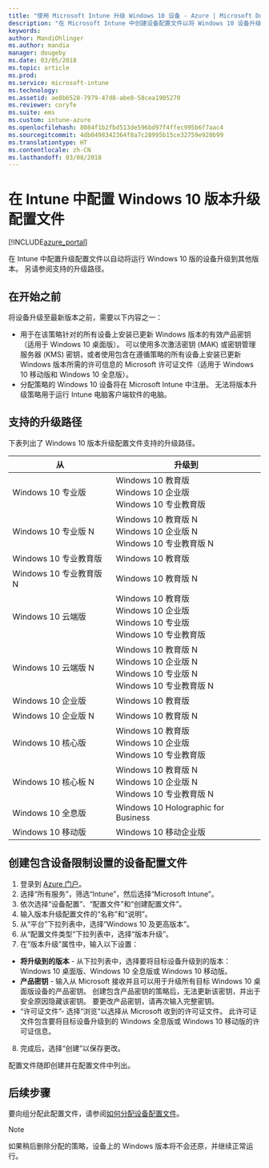 ```yaml
---
title: "使用 Microsoft Intune 升级 Windows 10 设备 - Azure | Microsoft Docs"
description: "在 Microsoft Intune 中创建设备配置文件以将 Windows 10 设备升级到较新版本。 另请参阅 Windows 10 专业版、N 版、教育版、云、企业版、核心版、全息版和移动版支持的升级路径。"
keywords: 
author: MandiOhlinger
ms.author: mandia
manager: dougeby
ms.date: 03/05/2018
ms.topic: article
ms.prod: 
ms.service: microsoft-intune
ms.technology: 
ms.assetid: ae8b6528-7979-47d8-abe0-58cea1905270
ms.reviewer: coryfe
ms.suite: ems
ms.custom: intune-azure
ms.openlocfilehash: 8084f1b2fbd513de596bd97f4ffec995b6f7aac4
ms.sourcegitcommit: 4db0498342364f8a7c28995b15ce32759e920b99
ms.translationtype: HT
ms.contentlocale: zh-CN
ms.lasthandoff: 03/08/2018
---
```

# <a name="configure-windows-10-edition-upgrade-profile-in-intune"></a>在 Intune 中配置 Windows 10 版本升级配置文件
[!INCLUDE[azure_portal](./includes/azure_portal.md)]

在 Intune 中配置升级配置文件以自动将运行 Windows 10 版的设备升级到其他版本。 另请参阅支持的升级路径。

## <a name="before-you-begin"></a>在开始之前
将设备升级至最新版本之前，需要以下内容之一：

- 用于在该策略针对的所有设备上安装已更新 Windows 版本的有效产品密钥（适用于 Windows 10 桌面版）。 可以使用多次激活密钥 (MAK) 或密钥管理服务器 (KMS) 密钥，或者使用包含在遵循策略的所有设备上安装已更新 Windows 版本所需的许可信息的 Microsoft 许可证文件（适用于 Windows 10 移动版和 Windows 10 全息版）。
- 分配策略的 Windows 10 设备将在 Microsoft Intune 中注册。 无法将版本升级策略用于运行 Intune 电脑客户端软件的电脑。

## <a name="supported-upgrade-paths"></a>支持的升级路径
下表列出了 Windows 10 版本升级配置文件支持的升级路径。

| 从 | 升级到 |
|---|---|
| Windows 10 专业版 | Windows 10 教育版 <br/>Windows 10 企业版 <br/>Windows 10 专业教育版 |
| Windows 10 专业版 N | Windows 10 教育版 N <br/>Windows 10 企业版 N <br/>Windows 10 专业教育版 N | 
| Windows 10 专业教育版 | Windows 10 教育版 | 
| Windows 10 专业教育版 N | Windows 10 教育版 N |
| Windows 10 云端版 | Windows 10 教育版 <br/>Windows 10 企业版 <br/>Windows 10 专业版 <br/>Windows 10 专业教育版 | 
| Windows 10 云端版 N | Windows 10 教育版 N <br/>Windows 10 企业版 N <br/>Windows 10 专业版 N <br/>Windows 10 专业教育版 N | 
| Windows 10 企业版 | Windows 10 教育版 | 
| Windows 10 企业版 N | Windows 10 教育版 N | 
| Windows 10 核心版 | Windows 10 教育版 <br/>Windows 10 企业版 <br/>Windows 10 专业教育版 | 
| Windows 10 核心板 N | Windows 10 教育版 N <br/>Windows 10 企业版 N <br/>Windows 10 专业教育版 N | 
| Windows 10 全息版 | Windows 10 Holographic for Business |
| Windows 10 移动版 | Windows 10 移动企业版 |


<!-- Testing a new table on 3/5/18 

The following lists provide the supported upgrade paths for the Windows 10 edition upgrade profile. The Windows 10 edition to upgrade to is in bold followed by the list of supported editions that you can upgrade from:

**Windows 10 Education**
- Windows 10 Pro
- Windows 10 Pro Education
- Windows 10 Cloud
- Windows 10 Enterprise
- Windows 10 Core
    
**Windows 10 Education N edition**    
- Windows 10 Pro N edition
- Windows 10 Pro Education N edition
- Windows 10 Cloud N edition
- Windows 10 Enterprise N edition
- Windows 10 Core N edition
    
**Windows 10 Enterprise**
- Windows 10 Pro
- Windows 10 Cloud
- Windows 10 Core
    
**Windows 10 Enterprise N edition**
- Windows 10 Pro N edition
- Windows 10 Cloud N edition
- Windows 10 Core N edition
    
**Windows 10 Pro**
- Windows 10 Cloud
    
**Windows 10 Pro N edition**
- Windows 10 Cloud N edition
    
**Windows 10 Pro Education**
- Windows 10 Pro
- Windows 10 Cloud
- Windows 10 Core
    
**Windows 10 Pro Education N edition**
- Windows 10 Pro N edition
- Windows 10 Cloud N edition
- Windows 10 Core N edition

**Windows 10 Holographic for Business**
- Windows 10 Holographic

**Windows 10 Mobile Enterprise**
- Windows 10 Mobile -->

<!--The following table provides information about the supported upgrade paths for Windows 10 editions in this policy:

![supported](./media/check_grn.png)  (X) = not supported    
![unsupported](./media/x_blk.png)    (green checkmark) = supported    

|Upgrade from edition\Upgrade to edition|Education|Education N|Pro Education|Pro Education N|Enterprise|Enterprise N|Professional|Professional N|Mobile Enterprise|Holographic for Business|
|--------|--------|--------|--------|--------|--------|--------|--------|--------|--------|--------|--------|
|Pro|![supported](./media/check_grn.png)|![unsupported](./media/x_blk.png)|![supported](./media/check_grn.png)|![unsupported](./media/x_blk.png)|![supported](./media/check_grn.png)|![unsupported](./media/x_blk.png)|![unsupported](./media/x_blk.png)|![unsupported](./media/x_blk.png)|![unsupported](./media/x_blk.png)|![unsupported](./media/x_blk.png)|
|Pro N|![unsupported](./media/x_blk.png)|![supported](./media/check_grn.png)|![unsupported](./media/x_blk.png)|![supported](./media/check_grn.png)|![unsupported](./media/x_blk.png)|![supported](./media/check_grn.png)|![unsupported](./media/x_blk.png)|![unsupported](./media/x_blk.png)|![unsupported](./media/x_blk.png)|![unsupported](./media/x_blk.png)|
|Pro Education|![supported](./media/check_grn.png)|![unsupported](./media/x_blk.png)|![unsupported](./media/x_blk.png)|![unsupported](./media/x_blk.png)|![unsupported](./media/x_blk.png)|![unsupported](./media/x_blk.png)|![unsupported](./media/x_blk.png)|![unsupported](./media/x_blk.png)|![unsupported](./media/x_blk.png)|![unsupported](./media/x_blk.png)|
|Pro Education N|![unsupported](./media/x_blk.png)|![supported](./media/check_grn.png)|![unsupported](./media/x_blk.png)|![unsupported](./media/x_blk.png)|![unsupported](./media/x_blk.png)|![unsupported](./media/x_blk.png)|![unsupported](./media/x_blk.png)|![unsupported](./media/x_blk.png)|![unsupported](./media/x_blk.png)|![unsupported](./media/x_blk.png)|
|Cloud|![supported](./media/check_grn.png)|![unsupported](./media/x_blk.png)|![supported](./media/check_grn.png)|![unsupported](./media/x_blk.png)|![supported](./media/check_grn.png)|![unsupported](./media/x_blk.png)|![supported](./media/check_grn.png)|![unsupported](./media/x_blk.png)|![unsupported](./media/x_blk.png)|![unsupported](./media/x_blk.png)|
|Cloud N|![unsupported](./media/x_blk.png)|![supported](./media/check_grn.png)|![unsupported](./media/x_blk.png)|![supported](./media/check_grn.png)|![unsupported](./media/x_blk.png)|![supported](./media/check_grn.png)|![unsupported](./media/x_blk.png)|![supported](./media/check_grn.png)|![unsupported](./media/x_blk.png)|![unsupported](./media/x_blk.png)|
|Enterprise|![supported](./media/check_grn.png)|![unsupported](./media/x_blk.png)|![unsupported](./media/x_blk.png)|![unsupported](./media/x_blk.png)|![unsupported](./media/x_blk.png)|![unsupported](./media/x_blk.png)|![unsupported](./media/x_blk.png)|![unsupported](./media/x_blk.png)|![unsupported](./media/x_blk.png)|![unsupported](./media/x_blk.png)|
|Enterprise N|![unsupported](./media/x_blk.png)|![supported](./media/check_grn.png)|![unsupported](./media/x_blk.png)|![unsupported](./media/x_blk.png)|![unsupported](./media/x_blk.png)|![unsupported](./media/x_blk.png)|![unsupported](./media/x_blk.png)|![unsupported](./media/x_blk.png)|![unsupported](./media/x_blk.png)|![unsupported](./media/x_blk.png)|
|Core|![supported](./media/check_grn.png)|![unsupported](./media/x_blk.png)|![supported](./media/check_grn.png)|![unsupported](./media/x_blk.png)|![unsupported](./media/x_blk.png)|![unsupported](./media/x_blk.png)   |![unsupported](./media/x_blk.png)|![unsupported](./media/x_blk.png)|![unsupported](./media/x_blk.png)|![unsupported](./media/x_blk.png)|
|Core N|![unsupported](./media/x_blk.png)|![supported](./media/check_grn.png)|![unsupported](./media/x_blk.png)|![supported](./media/check_grn.png)|![unsupported](./media/x_blk.png)|![unsupported](./media/x_blk.png)|![unsupported](./media/x_blk.png)|![unsupported](./media/x_blk.png)|![unsupported](./media/x_blk.png)|![unsupported](./media/x_blk.png)|
|Mobile|![unsupported](./media/x_blk.png)|![unsupported](./media/x_blk.png)|![unsupported](./media/x_blk.png)|![unsupported](./media/x_blk.png)|![unsupported](./media/x_blk.png)|![unsupported](./media/x_blk.png)|![unsupported](./media/x_blk.png)|![unsupported](./media/x_blk.png)|![supported](./media/check_grn.png)|![unsupported](./media/x_blk.png)|
|Holographic|![unsupported](./media/x_blk.png)|![unsupported](./media/x_blk.png)|![unsupported](./media/x_blk.png)|![unsupported](./media/x_blk.png)|![unsupported](./media/x_blk.png)|![unsupported](./media/x_blk.png)|![unsupported](./media/x_blk.png)|![unsupported](./media/x_blk.png)|![unsupported](./media/x_blk.png)|![supported](./media/check_grn.png) -->

## <a name="create-a-device-profile-containing-device-restriction-settings"></a>创建包含设备限制设置的设备配置文件
1. 登录到 [Azure 门户](https://portal.azure.com)。
2. 选择“所有服务”，筛选“Intune”，然后选择“Microsoft Intune”。
3. 依次选择“设备配置”、“配置文件”和“创建配置文件”。
4. 输入版本升级配置文件的“名称”和“说明”。
5. 从“平台”下拉列表中，选择“Windows 10 及更高版本”。
6. 从“配置文件类型”下拉列表中，选择“版本升级”。
7. 在“版本升级”属性中，输入以下设置：
  - **将升级到的版本** - 从下拉列表中，选择要将目标设备升级到的版本：Windows 10 桌面版、Windows 10 全息版或 Windows 10 移动版。
  - **产品密钥** - 输入从 Microsoft 接收并且可以用于升级所有目标 Windows 10 桌面版设备的产品密钥。 
    创建包含产品密钥的策略后，无法更新该密钥，并出于安全原因隐藏该密钥。 要更改产品密钥，请再次输入完整密钥。
  - “许可证文件”- 选择“浏览”以选择从 Microsoft 收到的许可证文件。 此许可证文件包含要将目标设备升级到的 Windows 全息版或 Windows 10 移动版的许可证信息。
8. 完成后，选择“创建”以保存更改。

配置文件随即创建并在配置文件中列出。

## <a name="next-steps"></a>后续步骤

要向组分配此配置文件，请参阅[如何分配设备配置文件](device-profile-assign.md)。

>[!NOTE]
>如果稍后删除分配的策略，设备上的 Windows 版本将不会还原，并继续正常运行。
